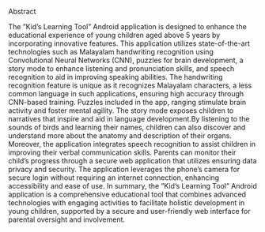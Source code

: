 Abstract


The ”Kid’s Learning Tool” Android application is designed to enhance the educational experience of young children aged above 5 years by incorporating innovative features. This
application utilizes state-of-the-art technologies such as Malayalam handwriting recognition using Convolutional Neural Networks (CNN), puzzles for brain development, a story
mode to enhance listening and pronunciation skills, and speech recognition to aid in improving speaking abilities.
The handwriting recognition feature is unique as it recognizes Malayalam characters,
a less common language in such applications, ensuring high accuracy through CNN-based
training. Puzzles included in the app, ranging stimulate brain activity and foster mental
agility. The story mode exposes children to narratives that inspire and aid in language
development.By listening to the sounds of birds and learning their names, children can also
discover and understand more about the anatomy and description of their organs.
Moreover, the application integrates speech recognition to assist children in improving
their verbal communication skills. Parents can monitor their child’s progress through a
secure web application that utilizes ensuring data privacy and security. The application
leverages the phone’s camera for secure login without requiring an internet connection,
enhancing accessibility and ease of use.
In summary, the ”Kid’s Learning Tool” Android application is a comprehensive educational tool that combines advanced technologies with engaging activities to facilitate
holistic development in young children, supported by a secure and user-friendly web interface for parental oversight and involvement.
